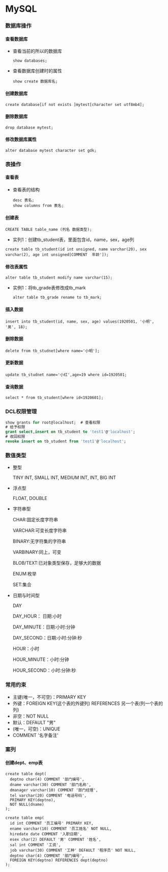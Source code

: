 # MySQL

### 数据库操作

#### 查看数据库

- 查看当前的所以的数据库

    ```mysql
    show databases;
    ```

- 查看数据库创建时的属性

  ```mysql
  show create 数据库名;
  ```

#### 创建数据库

```mysql
create database[if not exists ]mytest[character set utf8mb4];
```

#### 删除数据库

```mysql
drop database mytest;
```

#### 修改数据库属性

```mysql
alter database mytest character set gdk;
```



### 表操作

#### 查看表

- 查看表的结构

    ```mysql
    desc 表名;
    show columns from 表名;
    ```



#### 创建表

```mysql
CREATE TABLE table_name (列名 数据类型);
```

- 实列1：创建tb_student表，里面包含id，name，sex，age列

```mysql
create table tb_student(id int unsigned, name varchar(20), sex varchar(2), age int unsigned[COMMENT  年龄']);
```



#### 修改表属性

```mysql
alter table tb_student modify name varchar(15);
```


- 实例1：将tb_grade表修改成tb_mark

  ```mysql
  alter table tb_grade rename to tb_mark;
  ```



#### 插入数据

```mysql
insert into tb_student(id, name, sex, age) values(1920501, '小明', '男', 18);
```

#### 删除数据

```mysql
delete from tb_studnet[where name='小明'];
```

#### 更新数据

```mysql
update tb_studnet name='小红',age=19 where id=1920501;
```

#### 查询数据

```mysql
select * from tb_student[where id<1920601];
```



### DCL权限管理

```sql
show grants for root@localhost;  # 查看权限
# 给予权限
grant select,insert on tb_student to 'test1'@'localhost';
# 收回权限
revoke insert on tb_student from 'test1'@'localhost';
```



### 数值类型

- 整型

  TINY INT, SMALL INT, MEDIUM INT, INT, BIG INT

- 浮点型

  FLOAT, DOUBLE

- 字符串型

  CHAR:固定长度字符串

  VARCHAR:可变长度字符串

  BINARY:无字符集的字符串

  VARBINARY:同上，可变

  BLOB/TEXT:已对象类型保存，足够大的数据

  ENUM:枚举

  SET:集合

- 日期与时间型

  DAY

  DAY_HOUR： 日期:小时

  DAY_MINUTE：日期:小时:分钟

  DAY_SECOND：日期:小时:分钟:秒

  HOUR：小时

  HOUR_MINUTE：小时:分钟

  HOUR_SECOND：小时:分钟:秒



### 常用约束

- 主键(唯一，不可空)：PRIMARY KEY
- 外键：FOREIGN KEY(这个表的外键列) REFERENCES 另一个表(列一个表的列)
- 非空：NOT NULL
- 默认：DEFAULT "男"
- (唯一，可空)：UNIQUE
- COMMENT '名字备注'



### 案列

#### 创建dept、emp表

  ```mysql
create table dept(
    deptno char(4) COMMENT '部门编号',
    dname varchar(30) COMMENT '部门名称',
    dmanager varchar(10) COMMENT '部门经理',
    tel varchar(20) COMMENT '电话号码',
    PRIMARY KEY(deptno),
    NOT NULL(dname)
);

create table emp(
    id int COMMENT '员工编号' PRIMARY KEY,
    ename varchar(10) COMMENT '员工姓名' NOT NULL,
    hiredate date COMMENT '入职日期',
    esex char(2) DEFAULT '男' COMMENT '姓名',
    sal int COMMENT '工资',
    job varchar(30) COMMENT '工种' DEFAULT '程序员' NOT NULL,
    deptno char(4) COMMENT '部门编号',
    FOREIGN KEY(deptno) REFERENCES dept(deptno)
);
  ```

